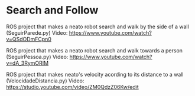 # Search and Follow

ROS project that makes a neato robot search and walk by the side of a wall (SeguirParede.py)
Video: https://www.youtube.com/watch?v=QSdODmFCpn0

ROS project that makes a neato robot search and walk towards a person (SeguirPessoa.py)
Video: https://www.youtube.com/watch?v=dA_3RymORIM

ROS project that makes neato's velocity acording to its distance to a wall (VelocidadeDistancia.py)
Video: https://studio.youtube.com/video/ZM0QdzZ06Kw/edit
